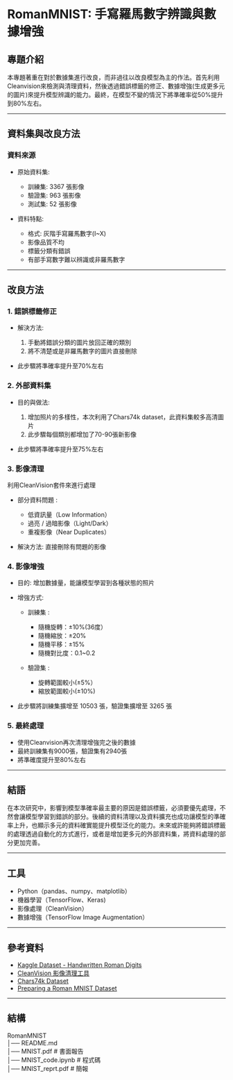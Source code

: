 # **RomanMNIST: 手寫羅馬數字辨識與數據增強**

## **專題介紹**
本專題著重在對於數據集進行改良，而非過往以改良模型為主的作法。首先利用Cleanvision來檢測與清理資料，然後透過錯誤標籤的修正、數據增強(生成更多元的圖片)來提升模型辨識的能力。最終，在模型不變的情況下將準確率從50%提升到80%左右。

---

## **資料集與改良方法**

### **資料來源**
- 原始資料集:  
  - 訓練集: 3367 張影像  
  - 驗證集: 963 張影像  
  - 測試集: 52 張影像  

- 資料特點:  
  - 格式: 灰階手寫羅馬數字(I~X)
  - 影像品質不均
  - 標籤分類有錯誤
  - 有部手寫數字難以辨識或非羅馬數字
  
---

## **改良方法**

### 1. **錯誤標籤修正**  
- 解決方法:
  1. 手動將錯誤分類的圖片放回正確的類別  
  2. 將不清楚或是非羅馬數字的圖片直接刪除  

- 此步驟將準確率提升至70%左右

### 2. **外部資料集**
- 目的與做法:
  1. 增加照片的多樣性，本次利用了Chars74k dataset，此資料集較多高清圖片
  2. 此步驟每個類別都增加了70-90張新影像

- 此步驟將準確率提升至75%左右

### 3. **影像清理**
利用CleanVision套件來進行處理  

- 部分資料問題 :  
  - 低資訊量（Low Information）
  - 過亮 / 過暗影像（Light/Dark）
  - 重複影像（Near Duplicates）
  
- 解決方法: 直接刪除有問題的影像

### 4. **影像增強**
- 目的: 增加數據量，能讓模型學習到各種狀態的照片

- 增強方式:
  - 訓練集 :
    - 隨機旋轉：±10%(36度）
    - 隨機縮放：±20%
    - 隨機平移：±15%
    - 隨機對比度：0.1~0.2
  
  - 驗證集 :
    - 旋轉範圍較小(±5%）
    - 縮放範圍較小(±10%)

- 此步驟將訓練集擴增至 10503 張，驗證集擴增至 3265 張

### 5. **最終處理**
- 使用Cleanvision再次清理增強完之後的數據
- 最終訓練集有9000張，驗證集有2940張
- 將準確度提升至80%左右

---

## **結語**
在本次研究中，影響到模型準確率最主要的原因是錯誤標籤，必須要優先處理，不然會讓模型學習到錯誤的部分。後續的資料清理以及資料擴充也成功讓模型的準確率上升，也顯示多元的資料確實能提升模型泛化的能力。未來或許能夠將錯誤標籤的處理透過自動化的方式進行，或者是增加更多元的外部資料集，將資料處理的部分更加完善。

---

## **工具**
- Python（pandas、numpy、matplotlib）  
- 機器學習（TensorFlow、Keras)
- 影像處理（CleanVision）
- 數據增強（TensorFlow Image Augmentation）

---

## **參考資料**
- [Kaggle Dataset - Handwritten Roman Digits](https://www.kaggle.com/datasets/agneev/basedonenglishhandwrittencharactersmodified)
- [CleanVision 影像清理工具](https://www.cnblogs.com/luohenyueji/p/18499084)
- [Chars74k Dataset](https://www.kaggle.com/datasets/agneev/basedonenglishhandwrittencharactersmodified)
- [Preparing a Roman MNIST Dataset](https://agneevmukherjee.github.io/agneev-blog/preparing-a-Roman-MNIST/)

---  

## **結構**
RomanMNIST    
│── README.md  
│── MNIST.pdf # 書面報告  
│── MNIST_code.ipynb # 程式碼  
│── MNIST_reprt.pdf  # 簡報  